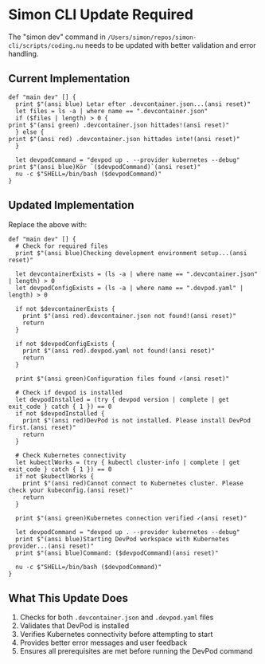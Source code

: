 # Simon CLI Update Required

The "simon dev" command in `/Users/simon/repos/simon-cli/scripts/coding.nu` needs to be updated with better validation and error handling.

## Current Implementation
```nushell
def "main dev" [] {
  print $"(ansi blue) Letar efter .devcontainer.json...(ansi reset)"
  let files = ls -a | where name == ".devcontainer.json"
  if ($files | length) > 0 {
print $"(ansi green) .devcontainer.json hittades!(ansi reset)"
  } else {
print $"(ansi red) .devcontainer.json hittades inte!(ansi reset)"
  }

  let devpodCommand = "devpod up . --provider kubernetes --debug"
print $"(ansi blue)Kör `($devpodCommand)`(ansi reset)"
  nu -c $"SHELL=/bin/bash ($devpodCommand)"
}
```

## Updated Implementation
Replace the above with:

```nushell
def "main dev" [] {
  # Check for required files
  print $"(ansi blue)Checking development environment setup...(ansi reset)"

  let devcontainerExists = (ls -a | where name == ".devcontainer.json" | length) > 0
  let devpodConfigExists = (ls -a | where name == ".devpod.yaml" | length) > 0

  if not $devcontainerExists {
    print $"(ansi red).devcontainer.json not found!(ansi reset)"
    return
  }

  if not $devpodConfigExists {
    print $"(ansi red).devpod.yaml not found!(ansi reset)"
    return
  }

  print $"(ansi green)Configuration files found ✓(ansi reset)"

  # Check if devpod is installed
  let devpodInstalled = (try { devpod version | complete | get exit_code } catch { 1 }) == 0
  if not $devpodInstalled {
    print $"(ansi red)DevPod is not installed. Please install DevPod first.(ansi reset)"
    return
  }

  # Check Kubernetes connectivity
  let kubectlWorks = (try { kubectl cluster-info | complete | get exit_code } catch { 1 }) == 0
  if not $kubectlWorks {
    print $"(ansi red)Cannot connect to Kubernetes cluster. Please check your kubeconfig.(ansi reset)"
    return
  }

  print $"(ansi green)Kubernetes connection verified ✓(ansi reset)"

  let devpodCommand = "devpod up . --provider kubernetes --debug"
  print $"(ansi blue)Starting DevPod workspace with Kubernetes provider...(ansi reset)"
  print $"(ansi blue)Command: ($devpodCommand)(ansi reset)"

  nu -c $"SHELL=/bin/bash ($devpodCommand)"
}
```

## What This Update Does
1. Checks for both `.devcontainer.json` and `.devpod.yaml` files
2. Validates that DevPod is installed
3. Verifies Kubernetes connectivity before attempting to start
4. Provides better error messages and user feedback
5. Ensures all prerequisites are met before running the DevPod command